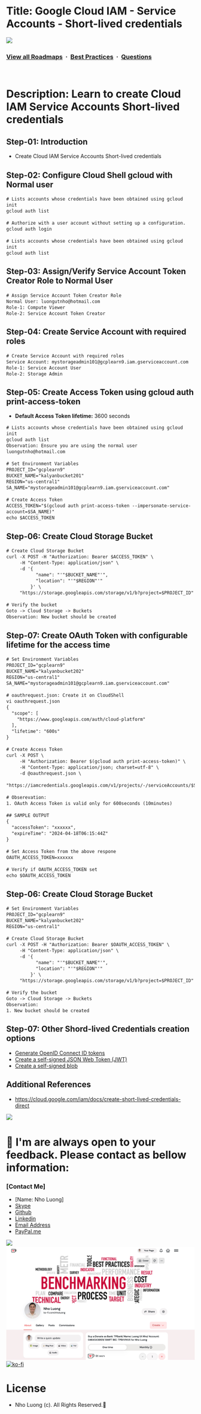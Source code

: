 # Title: Google Cloud IAM - Service Accounts - Short-lived credentials

![](https://i.imgur.com/waxVImv.png)
### [View all Roadmaps](https://github.com/nholuongut/all-roadmaps) &nbsp;&middot;&nbsp; [Best Practices](https://github.com/nholuongut/all-roadmaps/blob/main/public/best-practices/) &nbsp;&middot;&nbsp; [Questions](https://www.linkedin.com/in/nholuong/)
<br/>

# Description: Learn to create Cloud IAM Service Accounts Short-lived credentials

## Step-01: Introduction
- Create Cloud IAM Service Accounts Short-lived credentials 

## Step-02: Configure Cloud Shell gcloud with Normal user
```t
# Lists accounts whose credentials have been obtained using gcloud init
gcloud auth list

# Authorize with a user account without setting up a configuration.
gcloud auth login

# Lists accounts whose credentials have been obtained using gcloud init
gcloud auth list
```

## Step-03: Assign/Verify Service Account Token Creator Role to Normal User
```t
# Assign Service Account Token Creator Role
Normal User: luongutnho@hotmail.com
Role-1: Compute Viewer
Role-2: Service Account Token Creator
```

## Step-04: Create Service Account with required roles
```t
# Create Service Account with required roles
Service Account: mystorageadmin101@gcplearn9.iam.gserviceaccount.com 
Role-1: Service Account User
Role-2: Storage Admin
```

## Step-05: Create Access Token using gcloud auth print-access-token 
- **Default Access Token lifetime:** 3600 seconds
```t
# Lists accounts whose credentials have been obtained using gcloud init
gcloud auth list
Observation: Ensure you are using the normal user luongutnho@hotmail.com

# Set Environment Variables
PROJECT_ID="gcplearn9"
BUCKET_NAME="kalyanbucket201"
REGION="us-central1"
SA_NAME="mystorageadmin101@gcplearn9.iam.gserviceaccount.com"

# Create Access Token
ACCESS_TOKEN="$(gcloud auth print-access-token --impersonate-service-account=$SA_NAME)"
echo $ACCESS_TOKEN
```

## Step-06: Create Cloud Storage Bucket
```t
# Create Cloud Storage Bucket
curl -X POST -H "Authorization: Bearer $ACCESS_TOKEN" \
     -H "Content-Type: application/json" \
     -d '{
           "name": "'"$BUCKET_NAME"'",
           "location": "'"$REGION"'"
         }' \
     "https://storage.googleapis.com/storage/v1/b?project=$PROJECT_ID"

# Verify the bucket
Goto -> Cloud Storage -> Buckets 
Observation: New bucket should be created     
```

## Step-07: Create OAuth Token with configurable lifetime for the access time
```t
# Set Environment Variables
PROJECT_ID="gcplearn9"
BUCKET_NAME="kalyanbucket202"
REGION="us-central1"
SA_NAME="mystorageadmin101@gcplearn9.iam.gserviceaccount.com"

# oauthrequest.json: Create it on CloudShell
vi oauthrequest.json 
{
  "scope": [
    "https://www.googleapis.com/auth/cloud-platform"
  ],
  "lifetime": "600s"
}

# Create Access Token
curl -X POST \
     -H "Authorization: Bearer $(gcloud auth print-access-token)" \
     -H "Content-Type: application/json; charset=utf-8" \
     -d @oauthrequest.json \
     "https://iamcredentials.googleapis.com/v1/projects/-/serviceAccounts/$SA_NAME:generateAccessToken"

# Obserevation:
1. OAuth Access Token is valid only for 600seconds (10minutes)     

## SAMPLE OUTPUT
{
  "accessToken": "xxxxxx",
  "expireTime": "2024-04-18T06:15:44Z"
}

# Set Access Token from the above respone
OAUTH_ACCESS_TOKEN=xxxxxx

# Verify if OAUTH_ACCESS_TOKEN set
echo $OAUTH_ACCESS_TOKEN
```

## Step-06: Create Cloud Storage Bucket
```t
# Set Environment Variables
PROJECT_ID="gcplearn9"
BUCKET_NAME="kalyanbucket202"
REGION="us-central1"

# Create Cloud Storage Bucket
curl -X POST -H "Authorization: Bearer $OAUTH_ACCESS_TOKEN" \
     -H "Content-Type: application/json" \
     -d '{
           "name": "'"$BUCKET_NAME"'",
           "location": "'"$REGION"'"
         }' \
     "https://storage.googleapis.com/storage/v1/b?project=$PROJECT_ID"

# Verify the bucket
Goto -> Cloud Storage -> Buckets 
Observation: 
1. New bucket should be created     
```

## Step-07: Other Shord-lived Credentials creation options
- [Generate OpenID Connect ID tokens](https://cloud.google.com/iam/docs/create-short-lived-credentials-delegated#sa-credentials-oidc)
- [Create a self-signed JSON Web Token (JWT)](https://cloud.google.com/iam/docs/create-short-lived-credentials-delegated#sa-credentials-jwt)
- [Create a self-signed blob](https://cloud.google.com/iam/docs/create-short-lived-credentials-delegated#sa-credentials-blob)

## Additional References
 - https://cloud.google.com/iam/docs/create-short-lived-credentials-direct

 ![](https://i.i/Users/nholu/Documents/Donate.png/Users/nholu/Documents/Donate.pngmgur.com/waxVImv.png)
# 🚀 I'm are always open to your feedback.  Please contact as bellow information:
### [Contact Me]
* [Name: Nho Luong]
* [Skype](luongutnho_skype)
* [Github](https://github.com/nholuongut/)
* [Linkedin](https://www.linkedin.com/in/nholuong/)
* [Email Address](luongutnho@hotmail.com)
* [PayPal.me](https://www.paypal.com/paypalme/nholuongut)

![](https://i.imgur.com/waxVImv.png)
![](Donate.png)
[![ko-fi](https://ko-fi.com/img/githubbutton_sm.svg)](https://ko-fi.com/nholuong)

# License
* Nho Luong (c). All Rights Reserved.🌟